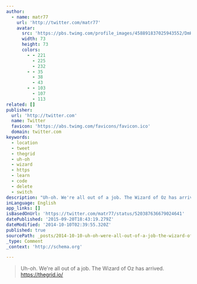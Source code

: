 ```yaml
---
author:
  - name: matr77
    url: 'http://twitter.com/matr77'
    avatar:
      src: 'https://pbs.twimg.com/profile_images/458891837025943552/DmHpPabZ_bigger.png'
      width: 73
      height: 73
      colors:
        - - 221
          - 225
          - 232
        - - 35
          - 38
          - 43
        - - 103
          - 107
          - 113
related: []
publisher:
  url: 'http://twitter.com'
  name: Twitter
  favicon: 'https://abs.twimg.com/favicons/favicon.ico'
  domain: twitter.com
keywords:
  - location
  - tweet
  - thegrid
  - uh-oh
  - wizard
  - https
  - learn
  - code
  - delete
  - switch
description: "Uh-oh. We're all out of a job. The Wizard of Oz has arrived. https://thegrid.io/"
inLanguage: English
app_links: []
isBasedOnUrl: 'https://twitter.com/matr77/status/520387636679024641'
datePublished: '2015-09-20T18:43:19.279Z'
dateModified: '2014-10-10T02:39:55.320Z'
published: true
sourcePath: _posts/2014-10-10-uh-oh-were-all-out-of-a-job-the-wizard-of-oz-has-arrived.md
_type: Comment
_context: 'http://schema.org'

---
```

> Uh-oh. We're all out of a job. The Wizard of Oz has arrived. https://thegrid.io/